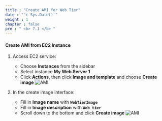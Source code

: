```yaml
---
title : "Create AMI for Web Tier"
date : "`r Sys.Date()`"
weight : 1
chapter : false
pre : " <b> 7.1 </b> "
---
```


#### Create AMI from EC2 Instance
1. Access EC2 service:
    - Choose **Instances** from the sidebar
    - Select instance **My Web Server 1**
    - Click **Actions**, then click **Image and template** and choose **Create image**
![AMI](../../../images/7-1/01.png?width=50pc)

2. In the create image interface:
    - Fill in **Image name** with **`WebTierImage`**
    - Fill in **Image description** with **`Web tier`**
    - Scroll down to the bottom and click **Create image**
![AMI](../../../images/7-1/02.png?width=50pc)

